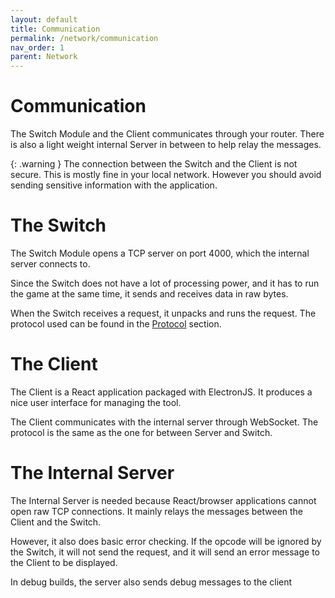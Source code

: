 ```yaml
---
layout: default
title: Communication
permalink: /network/communication
nav_order: 1
parent: Network
---
```


# Communication
The Switch Module and the Client communicates through your router. There is also a light weight internal Server in between to help relay the messages.

{: .warning }
The connection between the Switch and the Client is not secure. This is mostly fine in your local network. However you should avoid sending sensitive information with the application.

# The Switch
The Switch Module opens a TCP server on port 4000, which the internal server connects to. 

Since the Switch does not have a lot of processing power, and it has to run the game at the same time, it sends and receives data in raw bytes.

When the Switch receives a request, it unpacks and runs the request. The protocol used can be found in the [Protocol](./protocol) section.

# The Client
The Client is a React application packaged with ElectronJS. It produces a nice user interface for managing the tool.

The Client communicates with the internal server through WebSocket. The protocol is the same as the one for between Server and Switch.

# The Internal Server
The Internal Server is needed because React/browser applications cannot open raw TCP connections. It mainly relays the messages between the Client and the Switch. 

However, it also does basic error checking. If the opcode will be ignored by the Switch, it will not send the request, and it will send an error message to the Client to be displayed.

In debug builds, the server also sends debug messages to the client